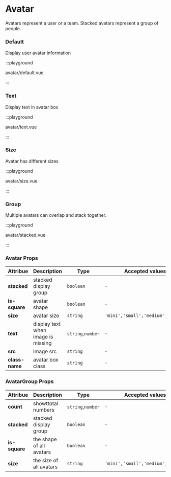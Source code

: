 # Avatar

Avatars represent a user or a team. Stacked avatars represent a group of people.

### Default

Display user avatar information

:::playground

avatar/default.vue

:::

### Text

Display text in avatar box

:::playground

avatar/text.vue

:::

### Size

Avatar has different sizes

:::playground

avatar/size.vue

:::

### Group

Multiple avatars can overlap and stack together.

:::playground

avatar/stacked.vue

:::

### Avatar Props

| Attribue       | Description                        | Type              | Accepted values                   | Default  |
| -------------- | ---------------------------------- | ----------------- | --------------------------------- | -------- |
| **stacked**    | stacked display group              | `boolean`         | `-`                               | `false`  |
| **is-square**  | avatar shape                       | `boolean`         | `-`                               | `false`  |
| **size**       | avatar size                        | `string`          | `'mini','small','medium','large'` | `medium` |
| **text**       | display text when image is missing | `string`,`number` | `-`                               | `-`      |
| **src**        | image src                          | `string`          | `-`                               | `-`      |
| **class-name** | avatar box class                   | `string`          | `-`                               | `-`      |

### AvatarGroup Props

| Attribue      | Description              | Type              | Accepted values                   | Default  |
| ------------- | ------------------------ | ----------------- | --------------------------------- | -------- |
| **count**     | showttotal numbers       | `string`,`number` | `-`                               | `-`      |
| **stacked**   | stacked display group    | `boolean`         | `-`                               | `false`  |
| **is-square** | the shape of all avatars | `boolean`         | `-`                               | `false`  |
| **size**      | the size of all avatars  | `string`          | `'mini','small','medium','large'` | `medium` |

